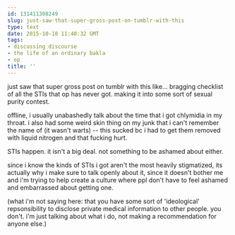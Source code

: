 ```yaml
---
id: 131411308249
slug: just-saw-that-super-gross-post-on-tumblr-with-this
type: text
date: 2015-10-18 11:40:32 GMT
tags:
- discussing discourse
- the life of an ordinary bakla
- op
title: ''
---
```

just saw that super gross post on tumblr with this like... bragging checklist of all the STIs that op has never got. making it into some sort of sexual purity contest.

offline, i usually unabashedly talk about the time that i got chlymidia in my throat. i also had some weird skin thing on my junk that i can't remember the name of (it wasn't warts) -- this sucked bc i had to get them removed with liquid nitrogen and that fucking hurt.

STIs happen. it isn't a big deal. not something to be ashamed about either.

since i know the kinds of STIs i got aren't the most heavily stigmatized, its actually why i make sure to talk openly about it, since it doesn't bother me and i'm trying to help create a culture where ppl don't have to feel ashamed and embarrassed about getting one.

(what i'm not saying here: that you have some sort of 'ideological' repsonsibility to disclose private medical information to other people. you don't. i'm just talking about what i do, not making a recommendation for anyone else.)